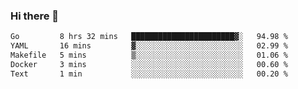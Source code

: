 ### Hi there 👋

<!--
**yeya24/yeya24** is a ✨ _special_ ✨ repository because its `README.md` (this file) appears on your GitHub profile.

Here are some ideas to get you started:

- 🔭 I’m currently working on ...
- 🌱 I’m currently learning ...
- 👯 I’m looking to collaborate on ...
- 🤔 I’m looking for help with ...
- 💬 Ask me about ...
- 📫 How to reach me: ...
- 😄 Pronouns: ...
- ⚡ Fun fact: ...
-->

<!--START_SECTION:waka-->

```txt
Go         8 hrs 32 mins   ███████████████████████▓░   94.98 %
YAML       16 mins         ▓░░░░░░░░░░░░░░░░░░░░░░░░   02.99 %
Makefile   5 mins          ▒░░░░░░░░░░░░░░░░░░░░░░░░   01.06 %
Docker     3 mins          ░░░░░░░░░░░░░░░░░░░░░░░░░   00.60 %
Text       1 min           ░░░░░░░░░░░░░░░░░░░░░░░░░   00.20 %
```

<!--END_SECTION:waka-->
